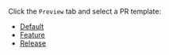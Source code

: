 Click the `Preview` tab and select a PR template:

- [Default](?expand=1&template=default.md)
- [Feature](?expand=1&template=feature.md)
- [Release](?expand=1&template=release.md)